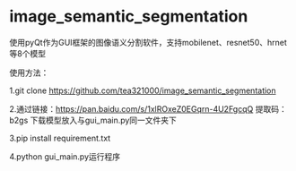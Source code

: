 # image_semantic_segmentation
使用pyQt作为GUI框架的图像语义分割软件，支持mobilenet、resnet50、hrnet等8个模型

使用方法：

1.git clone https://github.com/tea321000/image_semantic_segmentation

2.通过链接：https://pan.baidu.com/s/1xlROxeZ0EGqrn-4U2FgcqQ 
提取码：b2gs
下载模型放入与gui_main.py同一文件夹下

3.pip install requirement.txt

4.python gui_main.py运行程序
